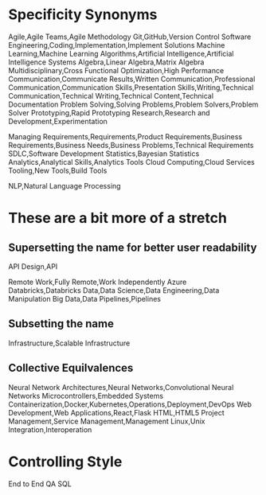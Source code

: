 # Specificity Synonyms
Agile,Agile Teams,Agile Methodology
Git,GitHub,Version Control
Software Engineering,Coding,Implementation,Implement Solutions
Machine Learning,Machine Learning Algorithms,Artificial Intelligence,Artificial Intelligence Systems
Algebra,Linear Algebra,Matrix Algebra
Multidisciplinary,Cross Functional
Optimization,High Performance
Communication,Communicate Results,Written Communication,Professional Communication,Communication Skills,Presentation Skills,Writing,Technical Communication,Technical Writing,Technical Content,Technical Documentation
Problem Solving,Solving Problems,Problem Solvers,Problem Solver
Prototyping,Rapid Prototyping
Research,Research and Development,Experimentation

Managing Requirements,Requirements,Product Requirements,Business Requirements,Business Needs,Business Problems,Technical Requirements
SDLC,Software Development
Statistics,Bayesian Statistics
Analytics,Analytical Skills,Analytics Tools
Cloud Computing,Cloud Services
Tooling,New Tools,Build Tools

NLP,Natural Language Processing

# These are a bit more of a stretch
## Supersetting the name for better user readability
API Design,API

Remote Work,Fully Remote,Work Independently
Azure Databricks,Databricks
Data,Data Science,Data Engineering,Data Manipulation
Big Data,Data Pipelines,Pipelines

## Subsetting the name
Infrastructure,Scalable Infrastructure

## Collective Equilvalences
Neural Network Architectures,Neural Networks,Convolutional Neural Networks
Microcontrollers,Embedded Systems
Containerization,Docker,Kubernetes,Operations,Deployment,DevOps
Web Development,Web Applications,React,Flask
HTML,HTML5
Project Management,Service Management,Management
Linux,Unix
Integration,Interoperation

# Controlling Style
End to End
QA
SQL
